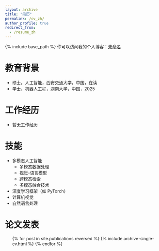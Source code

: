 ```yaml
---
layout: archive
title: "简历"
permalink: /cv_zh/
author_profile: true
redirect_from:
  - /resume_zh
---
```


{% include base_path %}
你可以访问我的个人博客：[未命名](https://digital-garden-chi-eosin.vercel.app/)  

教育背景
======
* 硕士，人工智能，西安交通大学，中国，在读
* 学士，机器人工程，湖南大学，中国，2025

工作经历
======
* 暂无工作经历

技能
======
* 多模态人工智能
  * 多模态数据处理
  * 视觉-语言模型
  * 跨模态检索
  * 多模态融合技术
* 深度学习框架（如 PyTorch）
* 计算机视觉
* 自然语言处理

论文发表
======
<ul>{% for post in site.publications reversed %}
  {% include archive-single-cv.html %}
{% endfor %}</ul>